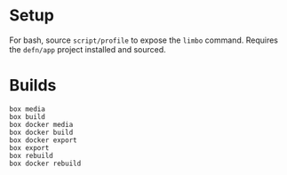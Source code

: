 Setup
=====

For bash, source `script/profile` to expose the `limbo` command.  Requires the
`defn/app` project installed and sourced.

Builds
======

    box media
    box build
    box docker media
    box docker build
    box docker export
    box export
    box rebuild
    box docker rebuild
